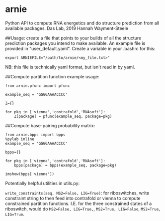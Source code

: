 # arnie
Python API to compute RNA energetics and do structure prediction from all available packages.
Das Lab, 2019
Hannah Wayment-Steele


##Usage:
create a file that points to your builds of all the structure prediction packages you intend to make available.  An example file is provided in "user_default.yaml".  Create a variable in your .bashrc for this:

```
export ARNIEFILE="/path/to/arnie/<my_file.txt>"
```
NB: this file is technically yaml format, but isn't read in by yaml.


##Compute partition function example usage:
```
from arnie.pfunc import pfunc

example_seq = 'GGGGAAAACCCC'

Z={}

for pkg in ['vienna','contrafold','RNAsoft']:
    Z[package] = pfunc(example_seq, package=pkg)
```

##Compute base-pairing probability matrix:
```
from arnie.bpps import bpps
%pylab inline
example_seq = 'GGGGAAAACCCC'

bpps={}

for pkg in ['vienna','contrafold','RNAsoft']:
    bpps[package] = bpps(example_seq, package=pkg)
    
imshow(bpps['vienna'])
```

Potentially helpful utilities in utils.py:

`write_constraints(seq, MS2=False, LIG=True)`: 
for riboswitches, write constraint string to then feed into contrafold or vienna to compute constrained partition functions.
I.E. for the three constrained states of a riboswitch, would do `MS2=False, LIG=True,`, `MS2=True, LIG=False`, `MS2=True, LIG=True`.

